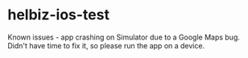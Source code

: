 # helbiz-ios-test

Known issues - app crashing on Simulator due to a Google Maps bug. 
Didn't have time to fix it, so please run the app on a device.
